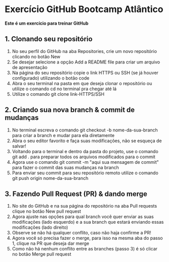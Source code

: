 # Exercício GitHub Bootcamp Atlântico

**Este é um exercício para treinar GitHub**

## **1. Clonando seu repositório**

1. No seu perfil do GitHub na aba Repositories, crie um novo repositório clicando no botão New
2. Se desejar selecione a opção Add a README file para criar um arquivo de apresentação
3. Na página do seu repositório copie o link HTTPS ou SSH (se já houver configurado) utilizando o botão code
4. Abra o seu terminal na pasta em que deseja clonar o repositório ou utilize o comando cd no terminal pra chegar até lá
5. Utilize o comando git clone link-HTTPS/SSH

## **2. Criando sua nova branch & commit de mudanças**

1. No terminal escreva o comando git checkout -b nome-da-sua-branch para criar a branch e mudar para ela diretamente
2. Abra o seu editor favorito e faça suas modificações, não se esqueça de salvar!
3. Voltando para o terminal e dentro da pasta do projeto, use o comando git add . para preparar todos os arquivos modificados para o commit
4. Agora use o comando git commit -m "aqui sua mensagem de commit" para fazer o commit das suas mudanças na branch
5. Para enviar seu commit para seu repositório remoto utilize o comando git push origin nome-da-sua-branch

## **3. Fazendo Pull Request (PR) & dando merge**

1. No site do GitHub e na sua página do repositório na aba Pull requests clique no botão New pull request
2. Agora ajuste nas opções para qual branch você quer enviar as suas modificações (lado esquerdo) e a sua branch que estará enviando essas modificações (lado direito)
3. Observe se não há qualquer conflito, caso não haja confirme a PR!
4. Agora você só precisa fazer o merge, para isso na mesma aba do passo 1, clique na PR que deseja dar merge
5. Como não há nenhum conflito entre as branches (passo 3) é só clicar no botão Merge pull request
